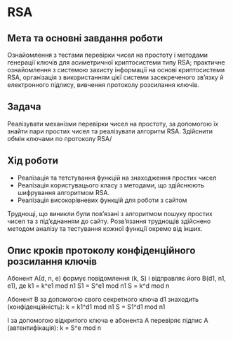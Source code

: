 # RSA

## Мета та основні завдання роботи
Ознайомлення з тестами перевірки чисел на простоту і методами генерації ключів для асиметричної криптосистеми типу RSA; практичне ознайомлення з системою захисту інформації на основі криптосистеми RSA, організація з використанням цієї системи засекреченого зв’язку й електронного підпису, вивчення протоколу розсилання ключів.

## Задача 
Реалізувати механізми перевірки чисел на простоту, за допомогою їх знайти пари простих чисел та реалізувати алгоритм RSA. Здійснити обмін ключами по протоколу RSA/

## Хід роботи

- Реалізація та тетстування функцій на знаходження простих чисел
- Реалізація користувацього класу з методами, що здійснюють шифрування алгоритмом RSA.
- Реалізація високорівневих функцій для роботи з сайтом

Труднощі, що виникли були пов’язані з алгоритмом пошуку простих чисел та з під’єднанням до сайту.
Розв’язання труднощів здійснено методом аналізу та тестування кожної функції окремо від інших.

## Опис кроків протоколу конфіденційного розсилання ключів
Абонент А(d, n, e) формує повідомлення (k, S) і відправляє його B(d1, n1, e1), де
k1 = k^e1 mod n1
S1 = S^e1 mod n1
S = k^d mod n

Абонент В за допомогою свого секретного ключа d1 знаходить (конфіденційність):
k = k1^d1 mod n1
S = S1^d1 mod n1

І за допомогою відкритого ключа е абонента А перевіряє підпис А (автентифікація):
k = S^e mod n

